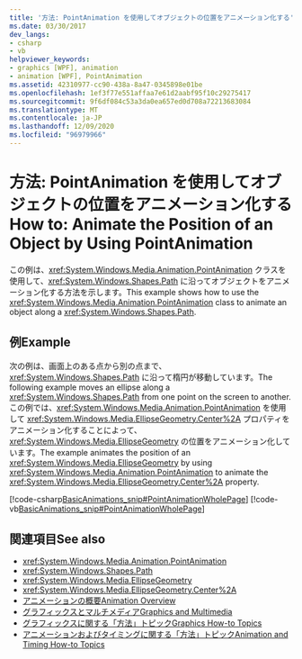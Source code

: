 ```yaml
---
title: '方法: PointAnimation を使用してオブジェクトの位置をアニメーション化する'
ms.date: 03/30/2017
dev_langs:
- csharp
- vb
helpviewer_keywords:
- graphics [WPF], animation
- animation [WPF], PointAnimation
ms.assetid: 42310977-cc90-438a-8a47-0345898e01be
ms.openlocfilehash: 1ef3f77e551affaa7e61d2aabf95f10c29275417
ms.sourcegitcommit: 9f6df084c53a3da0ea657ed0d708a72213683084
ms.translationtype: MT
ms.contentlocale: ja-JP
ms.lasthandoff: 12/09/2020
ms.locfileid: "96979966"
---
```

# <a name="how-to-animate-the-position-of-an-object-by-using-pointanimation"></a><span data-ttu-id="53911-102">方法: PointAnimation を使用してオブジェクトの位置をアニメーション化する</span><span class="sxs-lookup"><span data-stu-id="53911-102">How to: Animate the Position of an Object by Using PointAnimation</span></span>
<span data-ttu-id="53911-103">この例は、<xref:System.Windows.Media.Animation.PointAnimation> クラスを使用して、<xref:System.Windows.Shapes.Path> に沿ってオブジェクトをアニメーション化する方法を示します。</span><span class="sxs-lookup"><span data-stu-id="53911-103">This example shows how to use the <xref:System.Windows.Media.Animation.PointAnimation> class to animate an object along a <xref:System.Windows.Shapes.Path>.</span></span>  
  
## <a name="example"></a><span data-ttu-id="53911-104">例</span><span class="sxs-lookup"><span data-stu-id="53911-104">Example</span></span>  
 <span data-ttu-id="53911-105">次の例は、画面上のある点から別の点まで、<xref:System.Windows.Shapes.Path> に沿って楕円が移動しています。</span><span class="sxs-lookup"><span data-stu-id="53911-105">The following example moves an ellipse along a <xref:System.Windows.Shapes.Path> from one point on the screen to another.</span></span> <span data-ttu-id="53911-106">この例では、<xref:System.Windows.Media.Animation.PointAnimation> を使用して <xref:System.Windows.Media.EllipseGeometry.Center%2A> プロパティをアニメーション化することによって、<xref:System.Windows.Media.EllipseGeometry> の位置をアニメーション化しています。</span><span class="sxs-lookup"><span data-stu-id="53911-106">The example animates the position of an <xref:System.Windows.Media.EllipseGeometry> by using <xref:System.Windows.Media.Animation.PointAnimation> to animate the <xref:System.Windows.Media.EllipseGeometry.Center%2A> property.</span></span>  
  
 [!code-csharp[BasicAnimations_snip#PointAnimationWholePage](~/samples/snippets/csharp/VS_Snippets_Wpf/BasicAnimations_snip/CSharp/PointAnimationExample.cs#pointanimationwholepage)]
 [!code-vb[BasicAnimations_snip#PointAnimationWholePage](~/samples/snippets/visualbasic/VS_Snippets_Wpf/BasicAnimations_snip/VisualBasic/PointAnimationExample.vb#pointanimationwholepage)]  
  
## <a name="see-also"></a><span data-ttu-id="53911-107">関連項目</span><span class="sxs-lookup"><span data-stu-id="53911-107">See also</span></span>

- <xref:System.Windows.Media.Animation.PointAnimation>
- <xref:System.Windows.Shapes.Path>
- <xref:System.Windows.Media.EllipseGeometry>
- <xref:System.Windows.Media.EllipseGeometry.Center%2A>
- [<span data-ttu-id="53911-108">アニメーションの概要</span><span class="sxs-lookup"><span data-stu-id="53911-108">Animation Overview</span></span>](animation-overview.md)
- [<span data-ttu-id="53911-109">グラフィックスとマルチメディア</span><span class="sxs-lookup"><span data-stu-id="53911-109">Graphics and Multimedia</span></span>](index.md)
- [<span data-ttu-id="53911-110">グラフィックスに関する「方法」トピック</span><span class="sxs-lookup"><span data-stu-id="53911-110">Graphics How-to Topics</span></span>](graphics-how-to-topics.md)
- [<span data-ttu-id="53911-111">アニメーションおよびタイミングに関する「方法」トピック</span><span class="sxs-lookup"><span data-stu-id="53911-111">Animation and Timing How-to Topics</span></span>](animation-and-timing-how-to-topics.md)
